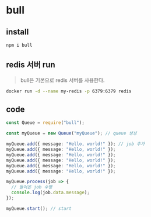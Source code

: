 # bull

## install

```sh
npm i bull
```

## redis 서버 run

> bull은 기본으로 redis 서버를 사용한다.

```sh
docker run -d --name my-redis -p 6379:6379 redis
```

## code

```ts
const Queue = require("bull");

const myQueue = new Queue("myQueue"); // queue 생성

myQueue.add({ message: "Hello, world!" }); // job 추가
myQueue.add({ message: "Hello, world!" });
myQueue.add({ message: "Hello, world!" });
myQueue.add({ message: "Hello, world!" });
myQueue.add({ message: "Hello, world!" });
myQueue.add({ message: "Hello, world!" });

myQueue.process(job => {
  // 들어온 job 수행
  console.log(job.data.message);
});

myQueue.start(); // start
```
